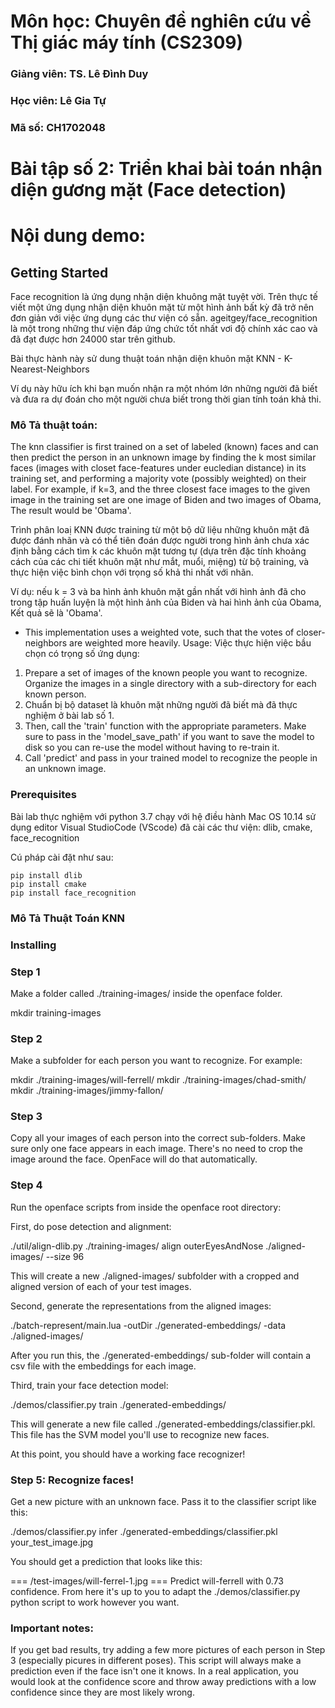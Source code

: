 # Môn học: Chuyên đề nghiên cứu về Thị giác máy tính (CS2309)

### Giảng viên: TS. Lê Đình Duy

### Học viên: Lê Gia Tự

### Mã số: CH1702048
# Bài tập số 2: Triển khai bài toán nhận diện gương mặt (Face detection)
# Nội dung demo:



## Getting Started

Face recognition là ứng dụng nhận diện khuông mặt tuyệt vời. Trên thực tế viết một ứng dụng nhận diện khuôn mặt từ một hình ảnh bất kỳ đã trở nên đơn giản với việc ứng dụng các thư viện có sẵn.
ageitgey/face_recognition là một trong những thư viện đáp ứng chức tốt nhất vơi độ chính xác cao và đã đạt được hơn 24000 star trên github.

Bài thực hành này sử dung thuật toán nhận diện khuôn mặt KNN - K-Nearest-Neighbors 

Ví dụ này hữu ích khi bạn muốn nhận ra một nhóm lớn những người đã biết và đưa ra dự đoán cho một người chưa biết trong thời gian tính toán khả thi.

### Mô Tả thuật toán:
The knn classifier is first trained on a set of labeled (known) faces and can then predict the person
in an unknown image by finding the k most similar faces (images with closet face-features under eucledian distance)
in its training set, and performing a majority vote (possibly weighted) on their label.
For example, if k=3, and the three closest face images to the given image in the training set are one image of Biden
and two images of Obama, The result would be 'Obama'.

Trình phân loaị KNN được training từ một bộ dữ liệu những khuôn mặt đã được đánh nhãn và có thể tiên đoán được người trong hình ảnh chưa xác định bằng cách tìm k các khuôn mặt tương tự (dựa trên đặc tính khoảng cách của các chi tiết khuôn mặt như mắt, muổi, miệng) từ bộ training, và thực hiện việc bình chọn với trọng số khả thi nhất với nhãn.

Ví dụ: 
nếu k = 3 và ba hình ảnh khuôn mặt gần nhất với hình ảnh đã cho trong tập huấn luyện là một hình ảnh của Biden và hai hình ảnh của Obama, Kết quả sẽ là 'Obama'.

* This implementation uses a weighted vote, such that the votes of closer-neighbors are weighted more heavily.
Usage:
Việc thực hiện việc bầu chọn có trọng số 
ứng dụng:
1. Prepare a set of images of the known people you want to recognize. Organize the images in a single directory
   with a sub-directory for each known person.
1. Chuẩn bị bộ dataset là khuôn mặt những người đã biết mà đã thực nghiệm ở bài lab số 1.
2. Then, call the 'train' function with the appropriate parameters. Make sure to pass in the 'model_save_path' if you
   want to save the model to disk so you can re-use the model without having to re-train it.
3. Call 'predict' and pass in your trained model to recognize the people in an unknown image.


### Prerequisites

Bài lab thực nghiệm với python 3.7 chạy với hệ điều hành Mac OS 10.14 sử dụng editor Visual StudioCode (VScode)
đã cài các thư viện: dlib, cmake, face_recognition

Cú pháp cài đặt như sau: 
```
pip install dlib
pip install cmake
pip install face_recognition
```
### Mô Tả Thuật Toán KNN

### Installing
### Step 1
Make a folder called ./training-images/ inside the openface folder.

mkdir training-images
### Step 2
Make a subfolder for each person you want to recognize. For example:

mkdir ./training-images/will-ferrell/
mkdir ./training-images/chad-smith/
mkdir ./training-images/jimmy-fallon/
### Step 3
Copy all your images of each person into the correct sub-folders. Make sure only one face appears in each image. There's no need to crop the image around the face. OpenFace will do that automatically.

### Step 4
Run the openface scripts from inside the openface root directory:

First, do pose detection and alignment:

./util/align-dlib.py ./training-images/ align outerEyesAndNose ./aligned-images/ --size 96

This will create a new ./aligned-images/ subfolder with a cropped and aligned version of each of your test images.

Second, generate the representations from the aligned images:

./batch-represent/main.lua -outDir ./generated-embeddings/ -data ./aligned-images/

After you run this, the ./generated-embeddings/ sub-folder will contain a csv file with the embeddings for each image.

Third, train your face detection model:

./demos/classifier.py train ./generated-embeddings/

This will generate a new file called ./generated-embeddings/classifier.pkl. This file has the SVM model you'll use to recognize new faces.

At this point, you should have a working face recognizer!

### Step 5: Recognize faces!
Get a new picture with an unknown face. Pass it to the classifier script like this:

./demos/classifier.py infer ./generated-embeddings/classifier.pkl your_test_image.jpg

You should get a prediction that looks like this:

=== /test-images/will-ferrel-1.jpg ===
Predict will-ferrell with 0.73 confidence.
From here it's up to you to adapt the ./demos/classifier.py python script to work however you want.

### Important notes:

If you get bad results, try adding a few more pictures of each person in Step 3 (especially picures in different poses).
This script will always make a prediction even if the face isn't one it knows. In a real application, you would look at the confidence score and throw away predictions with a low confidence since they are most likely wrong.
